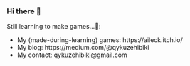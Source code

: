 ### Hi there 👋
Still learning to make games...👾:<br> 
<ul>
  <li>My (made-during-learning) games: https://aileck.itch.io/</li>
  <li>My blog: https://medium.com/@qykuzehibiki</li>
  <li>My contact: qykuzehibiki@gmail.com</li>
</ul>
